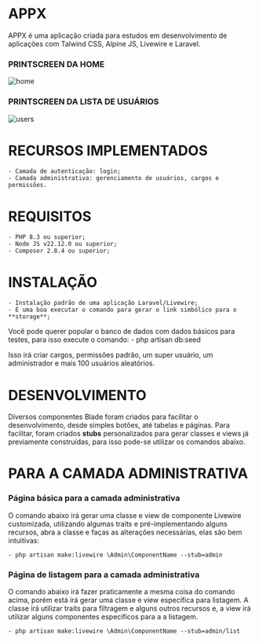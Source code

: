 # APPX

APPX é uma aplicação criada para estudos em desenvolvimento de aplicações com Talwind CSS, Alpine JS, Livewire e Laravel.

### PRINTSCREEN DA HOME
![home](https://github.com/user-attachments/assets/6d788f1c-30b2-4eba-b292-5bc2244b983f)

### PRINTSCREEN DA LISTA DE USUÁRIOS
![users](https://github.com/user-attachments/assets/312a33c8-f2a6-40ff-9e01-5f2d9c83e3c6)

# RECURSOS IMPLEMENTADOS

    - Camada de autenticação: login;
    - Camada administrativa: gerenciamento de usuários, cargos e permissões.

# REQUISITOS

    - PHP 8.3 ou superior;
    - Node JS v22.12.0 ou superior;
    - Composer 2.8.4 ou superior;

# INSTALAÇÃO

    - Instalação padrão de uma aplicação Laravel/Livewire;
    - É uma boa executar o comando para gerar o link simbólico para o **storage**;

Você pode querer popular o banco de dados com dados básicos para testes, para isso execute o comando:
    - php artisan db:seed

Isso irá criar cargos, permissões padrão, um super usuário, um administrador e mais 100 usuários aleatórios.

# DESENVOLVIMENTO

Diversos componentes Blade foram criados para facilitar o desenvolvimento, desde simples botões, até tabelas e páginas. Para facilitar, foram criados **stubs** personalizados para gerar classes e views já previamente construídas, para isso pode-se utilizar os comandos abaixo.

# PARA A CAMADA ADMINISTRATIVA

### Página básica para a camada administrativa

O comando abaixo irá gerar uma classe e view de componente Livewire customizada, utilizando algumas traits e pré-implementando alguns recursos, abra a classe e faças as alterações necessárias, elas são bem intuitivas:

    - php artisan make:livewire \Admin\ComponentName --stub=admin

### Página de listagem para a camada administrativa

O comando abaixo irá fazer praticamente a mesma coisa do comando acima, porém está irá gerar uma classe e view específica para listagem. A classe irá utilizar traits para filtragem e alguns outros recursos e, a view irá utilizar alguns componentes específicos para a a listagem.

    - php artisan make:livewire \Admin\ComponentName --stub=admin/list
